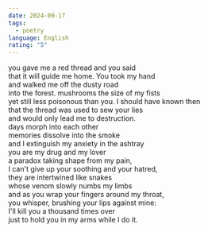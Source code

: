 ```yaml
---
date: 2024-09-17
tags:
  - poetry
language: English
rating: "5"
---
```

you gave me a red thread and you said  
that it will guide me home. You took my hand  
and walked me off the dusty road  
into the forest. mushrooms the size of my fists  
yet still less poisonous than you. I should have known then  
that the thread was used to sew your lies  
and would only lead me to destruction.  
days morph into each other  
memories dissolve into the smoke  
and I extinguish my anxiety in the ashtray  
you are my drug and my lover  
a paradox taking shape from my pain,  
I can't give up your soothing and your hatred,  
they are intertwined like snakes  
whose venom slowly numbs my limbs  
and as you wrap your fingers around my throat,  
you whisper, brushing your lips against mine:  
I'll kill you a thousand times over  
just to hold you in my arms while I do it.
